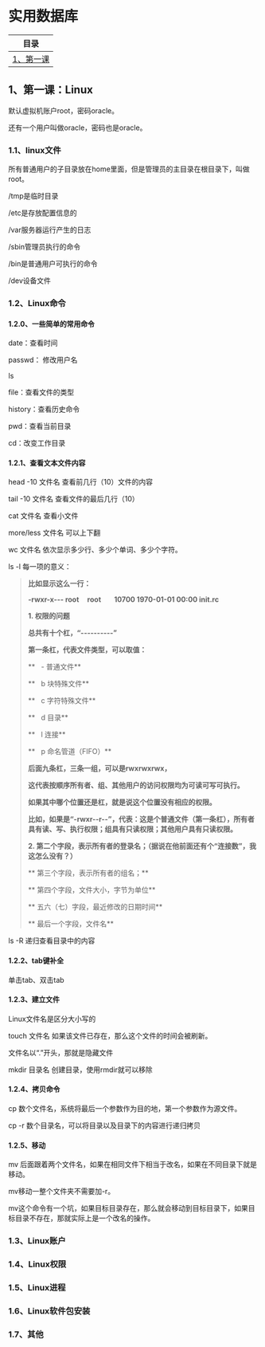 # 实用数据库

|         目录          |
| :-----------------: |
| [1、第一课](#1第一课linux) |

## 1、第一课：Linux

默认虚拟机账户root，密码oracle。

还有一个用户叫做oracle，密码也是oracle。

### 1.1、linux文件

所有普通用户的子目录放在home里面，但是管理员的主目录在根目录下，叫做root。

/tmp是临时目录

/etc是存放配置信息的

/var服务器运行产生的日志

/sbin管理员执行的命令

/bin是普通用户可执行的命令

/dev设备文件

### 1.2、Linux命令

#### 1.2.0、一些简单的常用命令

date：查看时间

passwd： 修改用户名

ls

file：查看文件的类型

history：查看历史命令

pwd：查看当前目录

cd：改变工作目录

#### 1.2.1、查看文本文件内容

head -10 文件名	查看前几行（10）文件的内容

tail -10 文件名	查看文件的最后几行（10）

cat 文件名		查看小文件

more/less 文件名		可以上下翻

wc 文件名		依次显示多少行、多少个单词、多少个字符。

ls -l 每一项的意义：

> **比如显示这么一行：**
>
> **-rwxr-x--- root     root        10700 1970-01-01 00:00 init.rc**
>
> **1. 权限的问题**
>
> **总共有十个杠，“----------”**
>
> **第一条杠，代表文件类型，可以取值：**
>
> **   - 普通文件**
>
> **   b 块特殊文件**
>
> **   c 字符特殊文件**
>
> **   d 目录**
>
> **   l 连接**
>
> **   p 命名管道（FIFO）**
>
> **后面九条杠，三条一组，可以是rwxrwxrwx，**
>
> **这代表按顺序所有者、组、其他用户的访问权限均为可读可写可执行。**
>
> **如果其中哪个位置还是杠，就是说这个位置没有相应的权限。**
>
> **比如，如果是“-rwxr--r--”，代表：这是个普通文件（第一条杠），所有者具有读、写、执行权限；组具有只读权限；其他用户具有只读权限。**
>
> **2. 第二个字段，表示所有者的登录名；（据说在他前面还有个“连接数”，我这怎么没有？）**
>
> ** 第三个字段，表示所有者的组名；**
>
> ** 第四个字段，文件大小，字节为单位**
>
> ** 五六（七）字段，最近修改的日期时间**
>
> ** 最后一个字段，文件名**

ls -R 	递归查看目录中的内容

#### 1.2.2、tab键补全

单击tab、双击tab

#### 1.2.3、建立文件

Linux文件名是区分大小写的

touch 文件名		如果该文件已存在，那么这个文件的时间会被刷新。

文件名以“.”开头，那就是隐藏文件

mkdir 目录名		创建目录，使用rmdir就可以移除

#### 1.2.4、拷贝命令

cp 数个文件名，系统将最后一个参数作为目的地，第一个参数作为源文件。

cp -r 数个目录名，可以将目录以及目录下的内容进行递归拷贝

#### 1.2.5、移动

mv 后面跟着两个文件名，如果在相同文件下相当于改名，如果在不同目录下就是移动。

mv移动一整个文件夹不需要加-r。

mv这个命令有一个坑，如果目标目录存在，那么就会移动到目标目录下，如果目标目录不存在，那就实际上是一个改名的操作。



### 1.3、Linux账户

### 1.4、Linux权限

### 1.5、Linux进程

### 1.6、Linux软件包安装

### 1.7、其他

